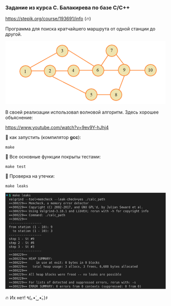 

### Задание из курса С. Балакирева по базе C/C++

https://stepik.org/course/193691/info (🔥)

Программа для поиска кратчайшего маршрута от одной станции до другой.

![screen1](./images/screen1.png)

В своей реализации использовал волновой алгоритм. Здесь хорошее объяснение:  

https://www.youtube.com/watch?v=9ev9Y-hJhj4

 🎯 как запустить (компилятор **gcc**): 

```shell
make
```


🧪 Все основные функции покрыты тестами: 

```shell
make test
```


💩 Проверка на утечки:

```shell
make leaks
```

![screen2](./images/screen2.png)

🔥 Их нет! ٩(｡•́‿•̀｡)۶

